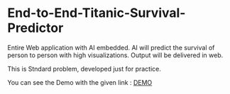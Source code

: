 # End-to-End-Titanic-Survival-Predictor

Entire Web application with AI embedded. AI will predict the survival of person to person with high visualizations. Output will be delivered in web.

This is Stndard problem, developed just for practice.

You can see the Demo with the given link : <a href = "https://www.linkedin.com/posts/santosh-saxena_entire-web-application-with-ai-embedded-activity-6839102017189814272-BOtJ">DEMO</a>
